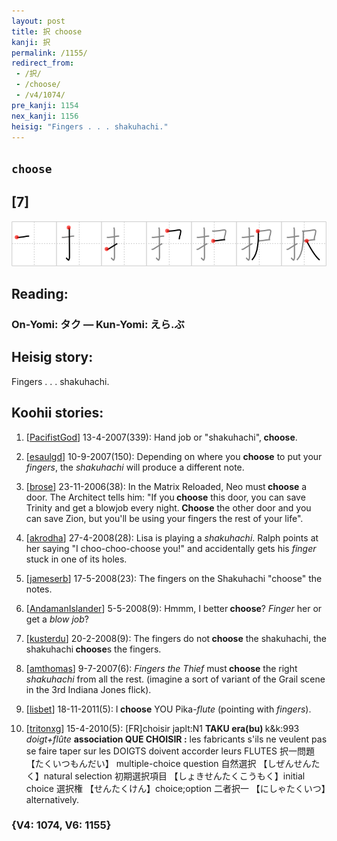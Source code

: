 ```yaml
---
layout: post
title: 択 choose
kanji: 択
permalink: /1155/
redirect_from:
 - /択/
 - /choose/
 - /v4/1074/
pre_kanji: 1154
nex_kanji: 1156
heisig: "Fingers . . . shakuhachi."
---
```


## `choose`

## [7]

<div class="stroke"><img src="../images/E68A9E.png" /></div>

## Reading:

### On-Yomi: タク &mdash; Kun-Yomi: えら.ぶ

## Heisig story:

Fingers . . . shakuhachi.

## Koohii stories:

1) [<a href="http://kanji.koohii.com/profile/PacifistGod">PacifistGod</a>] 13-4-2007(339): Hand job or &quot;shakuhachi&quot;,<strong> choose</strong>.

2) [<a href="http://kanji.koohii.com/profile/esaulgd">esaulgd</a>] 10-9-2007(150): Depending on where you <strong>choose</strong> to put your <em>fingers</em>, the <em>shakuhachi</em> will produce a different note.

3) [<a href="http://kanji.koohii.com/profile/brose">brose</a>] 23-11-2006(38): In the Matrix Reloaded, Neo must<strong> choose</strong> a door. The Architect tells him: &quot;If you<strong> choose</strong> this door, you can save Trinity and get a blowjob every night.<strong> Choose</strong> the other door and you can save Zion, but you&#039;ll be using your fingers the rest of your life&quot;.

4) [<a href="http://kanji.koohii.com/profile/akrodha">akrodha</a>] 27-4-2008(28): Lisa is playing a <em>shakuhachi</em>. Ralph points at her saying &quot;I choo-choo-choose you!&quot; and accidentally gets his <em>finger</em> stuck in one of its holes.

5) [<a href="http://kanji.koohii.com/profile/jameserb">jameserb</a>] 17-5-2008(23): The fingers on the Shakuhachi &quot;choose&quot; the notes.

6) [<a href="http://kanji.koohii.com/profile/AndamanIslander">AndamanIslander</a>] 5-5-2008(9): Hmmm, I better<strong> choose</strong>? <em>Finger</em> her or get a <em>blow job</em>?

7) [<a href="http://kanji.koohii.com/profile/kusterdu">kusterdu</a>] 20-2-2008(9): The fingers do not<strong> choose</strong> the shakuhachi, the shakuhachi<strong> choose</strong>s the fingers.

8) [<a href="http://kanji.koohii.com/profile/amthomas">amthomas</a>] 9-7-2007(6): <em>Fingers the Thief</em> must<strong> choose</strong> the right <em>shakuhachi</em> from all the rest. (imagine a sort of variant of the Grail scene in the 3rd Indiana Jones flick).

9) [<a href="http://kanji.koohii.com/profile/lisbet">lisbet</a>] 18-11-2011(5): I<strong> choose</strong> YOU Pika-<em>flute</em> (pointing with <em>fingers</em>).

10) [<a href="http://kanji.koohii.com/profile/tritonxg">tritonxg</a>] 15-4-2010(5): [FR]choisir japlt:N1 <strong>TAKU era(bu) </strong>k&amp;k:993<em> doigt+flûte</em> <strong>association QUE CHOISIR :</strong> les fabricants s&#039;ils ne veulent pas se faire taper sur les DOIGTS doivent accorder leurs FLUTES 択一問題 【たくいつもんだい】 multiple-choice question 自然選択 【しぜんせんたく】natural selection 初期選択項目 【しょきせんたくこうもく】initial choice 選択権 【せんたくけん】choice;option 二者択一 【にしゃたくいつ】alternatively.

### {V4: 1074, V6: 1155}

